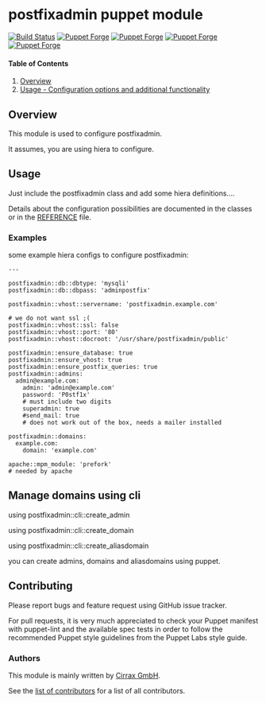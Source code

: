 # postfixadmin puppet module

[![Build Status](https://travis-ci.org/cirrax/puppet-postfixadmin.svg?branch=master)](https://travis-ci.org/cirrax/puppet-postfixadmin)
[![Puppet Forge](https://img.shields.io/puppetforge/v/cirrax/postfixadmin.svg?style=flat-square)](https://forge.puppetlabs.com/cirrax/postfixadmin)
[![Puppet Forge](https://img.shields.io/puppetforge/dt/cirrax/postfixadmin.svg?style=flat-square)](https://forge.puppet.com/cirrax/postfixadmin)
[![Puppet Forge](https://img.shields.io/puppetforge/e/cirrax/postfixadmin.svg?style=flat-square)](https://forge.puppet.com/cirrax/postfixadmin)
[![Puppet Forge](https://img.shields.io/puppetforge/f/cirrax/postfixadmin.svg?style=flat-square)](https://forge.puppet.com/cirrax/postfixadmin)

#### Table of Contents

1. [Overview](#overview)
1. [Usage - Configuration options and additional functionality](#usage)


## Overview

This module is used to configure postfixadmin.

It assumes, you are using hiera to configure.

## Usage

Just include the postfixadmin class and add some hiera definitions....

Details about the configuration possibilities are documented in the classes or in 
the [REFERENCE](https://github.com/cirrax/puppet-postfixadmin/blob/master/REFERENCE.md) file.

### Examples
some example hiera configs to configure postfixadmin:

````
---

postfixadmin::db::dbtype: 'mysqli'
postfixadmin::db::dbpass: 'adminpostfix'

postfixadmin::vhost::servername: 'postfixadmin.example.com'

# we do not want ssl ;(
postfixadmin::vhost::ssl: false
postfixadmin::vhost::port: '80'
postfixadmin::vhost::docroot: '/usr/share/postfixadmin/public'

postfixadmin::ensure_database: true
postfixadmin::ensure_vhost: true
postfixadmin::ensure_postfix_queries: true
postfixadmin::admins:
  admin@example.com:
    admin: 'admin@example.com'
    password: 'P0stf1x'
    # must include two digits
    superadmin: true
    #send_mail: true
    # does not work out of the box, needs a mailer installed

postfixadmin::domains: 
  example.com:
    domain: 'example.com'

apache::mpm_module: 'prefork'
# needed by apache

````

## Manage domains using cli

using postfixadmin::cli::create_admin

using postfixadmin::cli::create_domain

using postfixadmin::cli::create_aliasdomain

you can create admins, domains and aliasdomains using puppet.

## Contributing

Please report bugs and feature request using GitHub issue tracker.

For pull requests, it is very much appreciated to check your Puppet manifest with puppet-lint
and the available spec tests  in order to follow the recommended Puppet style guidelines
from the Puppet Labs style guide.

### Authors

This module is mainly written by [Cirrax GmbH](https://cirrax.com).

See the [list of contributors](https://github.com/cirrax/puppet-postfixadmin/graphs/contributors)
for a list of all contributors.
